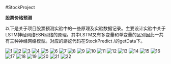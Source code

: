 #StockProject

**股票价格预测**

以下是关于项目股票预测实验中的一些原理及实验数据记录。主要设计实验中关于LSTM神经网络ESN网络的原理。其中LSTM又有多变量和单变量的区别因此一共有三种神经网络模型。对应的蟒蛇代码在StockPredict /的getData下。


![1](https://github.com/Tharphuang/StockProject/blob/master/readmepng/0001.jpg)
![2](https://github.com/Tharphuang/StockProject/blob/master/readmepng/0002.jpg)
![3](https://github.com/Tharphuang/StockProject/blob/master/readmepng/0003.jpg)
![4](https://github.com/Tharphuang/StockProject/blob/master/readmepng/0004.jpg)
![5](https://github.com/Tharphuang/StockProject/blob/master/readmepng/0005.jpg)
![6](https://github.com/Tharphuang/StockProject/blob/master/readmepng/0006.jpg)
![7](https://github.com/Tharphuang/StockProject/blob/master/readmepng/0007.jpg)
![8](https://github.com/Tharphuang/StockProject/blob/master/readmepng/0008.jpg)
![9](https://github.com/Tharphuang/StockProject/blob/master/readmepng/0009.jpg)
![10](https://github.com/Tharphuang/StockProject/blob/master/readmepng/0010.jpg)
![11](https://github.com/Tharphuang/StockProject/blob/master/readmepng/0011.jpg)
![12](https://github.com/Tharphuang/StockProject/blob/master/readmepng/0012.jpg)
![13](https://github.com/Tharphuang/StockProject/blob/master/readmepng/0013.jpg)
![14](https://github.com/Tharphuang/StockProject/blob/master/readmepng/0014.jpg)
![15](https://github.com/Tharphuang/StockProject/blob/master/readmepng/0015.jpg)
![16](https://github.com/Tharphuang/StockProject/blob/master/readmepng/0016.jpg)
![17](https://github.com/Tharphuang/StockProject/blob/master/readmepng/0017.jpg)
![18](https://github.com/Tharphuang/StockProject/blob/master/readmepng/0018.jpg)
![19](https://github.com/Tharphuang/StockProject/blob/master/readmepng/0019.jpg)
![20](https://github.com/Tharphuang/StockProject/blob/master/readmepng/0020.jpg)
![21](https://github.com/Tharphuang/StockProject/blob/master/readmepng/0021.jpg)
![22](https://github.com/Tharphuang/StockProject/blob/master/readmepng/0022.jpg)

